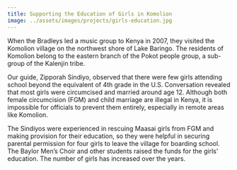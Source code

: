 ```yaml
---
title: Supporting the Education of Girls in Komolion
image: ../assets/images/projects/girls-education.jpg
---
```

When the Bradleys led a music group to Kenya in 2007, they visited the Komolion village on the northwest shore of Lake
Baringo. The residents of Komolion belong to the eastern branch of the Pokot people group, a sub-group of the Kalenjin
tribe.

Our guide, Zipporah Sindiyo, observed that there were few girls attending school beyond the equivalent of 4th grade in
the U.S. Conversation revealed that most girls were circumcised and married around age 12. Although both female
circumcision (FGM) and child marriage are illegal in Kenya, it is impossible for officials to prevent them entirely,
especially in remote areas like Komolion.

The Sindiyos were experienced in rescuing Maasai girls from FGM and making provision for their education, so they were
helpful in securing parental permission for four girls to leave the village for boarding school. The Baylor Men’s Choir
and other students raised the funds for the girls’ education. The number of girls has increased over the years.
